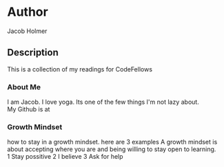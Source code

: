 # Author
Jacob Holmer

## Description
This is a collection of my readings for CodeFellows

### About Me
I am Jacob.  I love yoga.  Its one of the few things I'm not lazy about.  
My Github is at 
### Growth Mindset
how to stay in a growth mindset. here are 3 examples
A growth mindset is about accepting where you are and being willing to stay open to learning.  
1 Stay possitive
2 I believe
3 Ask for help
